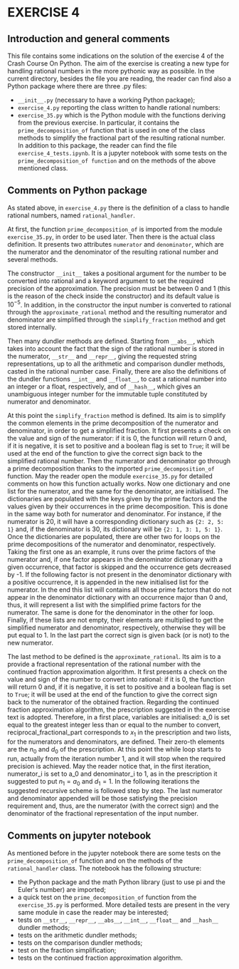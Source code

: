 #  EXERCISE 4  

## Introduction and general comments

This file contains some indications on the solution of the exercise 4 of the Crash Course On Python.
The aim of the exercise is creating a new type for handling rational numbers in the more pythonic way as possible.
In the current directory, besides the file you are reading, the reader can find also a Python package where there are three .py files:
* ``__init__.py`` (necessary to have a working Python package);
* ``exercise_4.py`` reporting the class written to handle rational numbers:
* ``exercise_35.py`` which is the Python module with the functions deriving from the previous exercise. In particular, it contains the ``prime_decomposition_of`` function that is used in one of the class methods to simplify the fractional part of the resulting rational number.
In addition to this package, the reader can find the file ``exercise_4_tests.ipynb``. It is a jupyter notebook with some tests on the ``prime_decomposition_of function`` and on the methods of the above mentioned class.

## Comments on Python package

As stated above, in ``exercise_4.py`` there is the definition of a class to handle rational numbers, named ``rational_handler``.

At first, the function ``prime_decomposition_of`` is imported from the module ``exercise_35.py``, in order to be used later.
Then there is the actual class definition. It presents two attributes ``numerator`` and ``denominator``, which are the numerator and the denominator of the resulting rational number and several methods.

The constructor ``__init__`` takes a positional argument for the number to be converted into rational and a keyword argument to set the required precision of the approximation. The precision must be between 0 and 1 (this is the reason of the check inside the constructor) and its default value is $10^{-5}$. In addition, in the constructor the input number is converted to rational through the ``approximate_rational`` method and the resulting numerator and denominator are simplified through the ``simplify_fraction`` method and get stored internally.

Then many dundler methods are defined. Starting from ``__abs__``, which takes into account the fact that the sign of the rational number is stored in the numerator, ``__str__`` and ``__repr__``, giving the requested string representations, up to all the arithmetic and comparison dundler methods, casted in the rational number case. Finally, there are also the definitions of the dundler functions ``__int__`` and ``__float__``, to cast a rational number into an integer or a float, respectively, and of ``__hash__``, which gives an unambiguous integer number for the immutable tuple constituted by numerator and denominator.

At this point the ``simplify_fraction`` method is defined. Its aim is to simplify the common elements in the prime decomposition of the numerator and denominator, in order to get a simplified fraction.
It first presents a check on the value and sign of the numerator: if it is 0, the function will return 0 and, if it is negative, it is set to positive and a boolean flag is set to ``True``; it will be used at the end of the function to give the correct sign back to the simplified rational number. Then the numerator and denominator go through a prime decomposition thanks to the imported ``prime_decomposition_of`` function. May the reader open the module ``exercise_35.py`` for detailed comments on how this function actually works.
Now one dictionary and one list for the numerator, and the same for the denominator, are initialised. The dictionaries are populated with the keys given by the prime factors and the values given by their occurrences in the prime decomposition. This is done in the same way both for numerator and denominator. For instance, if the numerator is 20, it will have a corresponding dictionary such as ``{2: 2, 5: 1}`` and, if the denominator is 30, its dictionary will be ``{2: 1, 3: 1, 5: 1}``. Once the dictionaries are populated, there are other two for loops on the prime decompositions of the numerator and denominator, respectively. Taking the first one as an example, it runs over the prime factors of the numerator and, if one factor appears in the denominator dictionary with a given occurrence, that factor is skipped and the occurrence gets decreased by -1. If the following factor is not present in the denominator dictionary with a positive occurrence, it is appended in the new initialised list for the numerator. In the end this list will contains all those prime factors that do not appear in the denominator dictionary with an occurrence major than 0 and, thus, it will represent a list with the simplified prime factors for the numerator. The same is done for the denominator in the other for loop.
Finally, if these lists are not empty, their elements are multiplied to get the simplified numerator and denominator, respectively, otherwise they will be put equal to 1.
In the last part the correct sign is given back (or is not) to the new numerator.

The last method to be defined is the ``approximate_rational``. Its aim is to a provide a fractional representation of the rational number with the continued fraction approximation algorithm.
It first presents a check on the value and sign of the number to convert into rational: if it is 0, the function will return 0 and, if it is negative, it is set to positive and a boolean flag is set to ``True``; it will be used at the end of the function to give the correct sign back to the numerator of the obtained fraction.
Regarding the continued fraction approximation algorithm, the prescription suggested in the exercise text is adopted. Therefore, in a first place, variables are initialised: a_0 is set equal to the greatest integer less than or equal to the number to convert, reciprocal_fractional_part corresponds to $x_1$ in the prescription and two lists, for the numerators and denominators, are defined. Their zero-th elements are the $n_0$ and $d_0$ of the prescription.
At this point the while loop starts to run, actually from the iteration number 1, and it will stop when the required precision is achieved. May the reader notice that, in the first iteration, numerator_i is set to a_0 and denominator_i to 1, as in the prescription it suggested to put $n_1 = a_0$ and $d_1 = 1$. In the following iterations the suggested recursive scheme is followed step by step.
The last numerator and denominator appended will be those satisfying the precision requirement and, thus, are the numerator (with the correct sign) and the denominator of the fractional representation of the input number.

## Comments on jupyter notebook

As mentioned before in the jupyter notebook there are some tests on the ``prime_decomposition_of`` function and on the methods of the ``rational_handler`` class.
The notebook has the following structure:
* the Python package and the math Python library (just to use pi and the Euler's number) are imported;
* a quick test on the ``prime_decomposition_of`` function from the ``exercise_35.py`` is performed. More detailed tests are present in the very same module in case the reader may be interested;
* tests on ``__str__``, ``__repr__``, ``__abs__``, ``__int__``, ``__float__`` and  ``__hash__`` dundler methods;
* tests on the arithmetic dundler methods;
* tests on the comparison dundler methods;
* test on the fraction simplification;
* tests on the continued fraction approximation algorithm.
